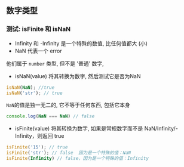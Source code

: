 ## 数字类型


### 测试: isFinite 和 isNaN
- Infinity 和 -Infinity 是一个特殊的数值, 比任何值都大 (小)
- NaN 代表一个 error

他们属于 `number` 类型, 但不是 '普通' 数字, 

* isNaN(value) 将其转换为数字, 然后测试它是否为NaN

```javascript
isNaN(NaN); //true
isNaN('str'); // true
```

`NaN`的值是独一无二的, 它不等于任何东西, 包括它本身
```javascript
console.log(NaN === NaN) // false
```

* isFinite(value) 将其转换为数字, 如果是常规数字而不是 NaN/Infinity/-Infinity，则返回 true

```javascript
isFinite('15'); // true
isFinite('str'); // false  因为是一个特殊的值：NaN
isFinite(Infinity) // false，因为是一个特殊的值：Infinity
```